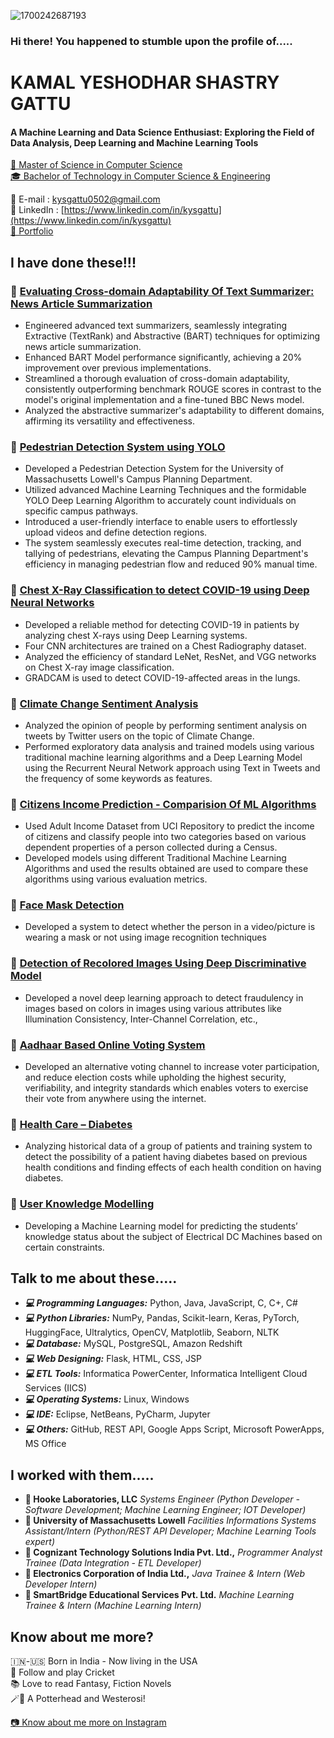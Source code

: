 
![1700242687193](https://github.com/kysgattu/kysgattu/assets/42197976/f012dd0b-6c57-48ee-acc0-e0f0dea427f2)




### Hi there! You happened to stumble upon the profile of.....

# KAMAL YESHODHAR SHASTRY GATTU
#### A Machine Learning and Data Science Enthusiast: Exploring the Field of Data Analysis, Deep Learning and Machine Learning Tools


[📖 Master of Science in Computer Science](https://www.uml.edu/Sciences/computer-science/)
<br>
[🎓 Bachelor of Technology in Computer Science & Engineering](https://tkrec.ac.in/department-cse/)

📧 E-mail : [kysgattu0502@gmail.com](mailto:kysgattu0502@gmail.com)
<br>
🔎 LinkedIn  : [https://www.linkedin.com/in/kysgattu](https://www.linkedin.com/in/kysgattu)
<br>
[🔗 Portfolio](https://kysgattu.github.io/Kamal-Yeshodhar-Shastry/)


## I have done these!!!

### 📌 [Evaluating Cross-domain Adaptability Of Text Summarizer: News Article Summarization](https://github.com/kysgattu/Evaluating-Cross-Domain-Adaptability-Of-Text-Summarizer-News-Article-Summarization)
- Engineered advanced text summarizers, seamlessly integrating Extractive (TextRank) and Abstractive (BART) techniques for optimizing news article summarization.
- Enhanced BART Model performance significantly, achieving a 20% improvement over previous implementations.
- Streamlined a thorough evaluation of cross-domain adaptability, consistently outperforming benchmark ROUGE scores in contrast to the model's original implementation and a fine-tuned BBC News model.
- Analyzed the abstractive summarizer's adaptability to different domains, affirming its versatility and effectiveness.

### 📌 [Pedestrian Detection System using YOLO](https://github.com/kysgattu/Pedestrian-Detection-System)
- Developed a Pedestrian Detection System for the University of Massachusetts Lowell's Campus Planning Department.
- Utilized advanced Machine Learning Techniques and the formidable YOLO Deep Learning Algorithm to accurately count individuals on specific campus pathways.
- Introduced a user-friendly interface to enable users to effortlessly upload videos and define detection regions.
- The system seamlessly executes real-time detection, tracking, and tallying of pedestrians, elevating the Campus Planning Department's efficiency in managing pedestrian flow and reduced 90% manual time.

### 📌 [Chest X-Ray Classification to detect COVID-19 using Deep Neural Networks](https://github.com/kysgattu/Chest-X-Ray-Classification-to-detect-COVID-19-using-Deep-Neural-Networks)
- Developed a reliable method for detecting COVID-19 in patients by analyzing chest X-rays using Deep Learning systems.
- Four CNN architectures are trained on a Chest Radiography dataset.
- Analyzed the efficiency of standard LeNet, ResNet, and VGG networks on Chest X-ray image classification.
- GRADCAM is used to detect COVID-19-affected areas in the lungs.

### 📌 [Climate Change Sentiment Analysis](https://github.com/kysgattu/Climate-Change-Twitter-Sentiment-Analysis) 
- Analyzed the opinion of people by performing sentiment analysis on tweets by Twitter users on the topic of Climate Change. 
- Performed exploratory data analysis and trained models using various traditional machine learning algorithms and a Deep Learning Model using the Recurrent Neural Network approach using Text in Tweets and the frequency of some keywords as features.

### 📌 [Citizens Income Prediction - Comparision Of ML Algorithms](https://github.com/kysgattu/Citizens-Income-Prediction_Comparision-Of-ML-Algorithms)
- Used Adult Income Dataset from UCI Repository to predict the income of citizens and classify people into two categories based on various dependent properties of a person collected during a Census.
- Developed models using different Traditional Machine Learning Algorithms and used the results obtained are used to compare these algorithms using various evaluation metrics.

### 📌 [Face Mask Detection](https://github.com/kysgattu/Face-Mask-Detection) 
- Developed a system to   detect whether the person in a video/picture is wearing a mask or not using image   recognition techniques

### 📌 [Detection of Recolored Images Using Deep   Discriminative Model](https://github.com/kysgattu/Recolored-Image-Detection)
- Developed a novel deep learning approach to detect fraudulency in images based on colors in images using various attributes like Illumination Consistency, Inter-Channel Correlation, etc.,

### 📌 [Aadhaar Based Online Voting System](https://github.com/kysgattu/Online-Voting-System)
- Developed an alternative voting channel to increase voter participation, and reduce election costs while upholding the highest security, verifiability, and integrity standards which enables voters to exercise their vote from anywhere using the internet.                                                                             

### 📌 [Health Care – Diabetes](https://github.com/kysgattu/Health-Care-Diabetes) 
- Analyzing historical data of a group of patients and training system to detect the possibility of a patient having diabetes based on previous health conditions and finding effects of each health condition on having diabetes.

### 📌 [User Knowledge Modelling ](https://github.com/kysgattu/User-Knowledge-Modelling)
- Developing a Machine Learning model for predicting the students’ knowledge status about the subject of Electrical DC Machines based on certain constraints.

## Talk to me about these.....

- **_💻 Programming Languages:_**  Python, Java, JavaScript, C, C+, C#
- **_💻 Python Libraries:_**   NumPy, Pandas, Scikit-learn, Keras, PyTorch, HuggingFace, Ultralytics, OpenCV, Matplotlib, Seaborn, NLTK 
- **_💻 Database:_**  MySQL, PostgreSQL, Amazon Redshift
- **_💻 Web Designing:_** Flask, HTML, CSS, JSP
- **_💻 ETL Tools:_** Informatica PowerCenter, Informatica Intelligent Cloud Services (IICS)
- **_💻 Operating Systems:_** Linux, Windows
- **_💻 IDE:_** Eclipse, NetBeans, PyCharm, Jupyter
- **_💻 Others:_** GitHub, REST API, Google Apps Script, Microsoft PowerApps, MS Office


## I worked with them.....

- **💼 Hooke Laboratories, LLC** _Systems Engineer (Python Developer - Software Development; Machine Learning Engineer; IOT Developer)_
- **💼 University of Massachusetts Lowell** _Facilities Informations Systems Assistant/Intern (Python/REST API Developer; Machine Learning Tools expert)_
- **💼 Cognizant Technology Solutions India Pvt. Ltd.,** _Programmer Analyst Trainee (Data Integration - ETL Developer)_
- **💼 Electronics Corporation of India Ltd.,** _Java Trainee &amp; Intern (Web Developer Intern)_
- **💼 SmartBridge Educational Services Pvt. Ltd.** _Machine Learning Trainee &amp; Intern (Machine Learning Intern)_

## Know about me more?

🇮🇳-🇺🇸 Born in India - Now living in the USA
<br>
🏏 Follow and play Cricket
<br>
📚 Love to read Fantasy, Fiction Novels
<br>
🪄🐺 A Potterhead and Westerosi!
<br>

 [📷 Know about me more on Instagram](https://www.instagram.com/kamal.ys.gattu/)

